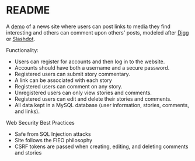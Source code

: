 # README #

A <a href="http://ec2-34-207-71-8.compute-1.amazonaws.com/~jeremy/fileshare.php">demo</a> of a news site where users can post links to media they find interesting and others can comment upon others' posts, modeled after <a href='http://digg.com/'>Digg</a> or <a href='http://slashdot.org/'>Slashdot</a>. 


Functionality: 
- Users can register for accounts and then log in to the website.
- Accounts should have both a username and a secure password.
- Registered users can submit story commentary.
- A link can be associated with each story
- Registered users can comment on any story.
- Unregistered users can only view stories and comments.
- Registered users can edit and delete their stories and comments.
- All data kept in a MySQL database (user information, stories, comments, and links).

Web Security Best Practices
- Safe from SQL Injection attacks 
- Site follows the FIEO philosophy
- CSRF tokens are passed when creating, editing, and deleting comments and stories


